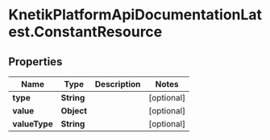 # KnetikPlatformApiDocumentationLatest.ConstantResource

## Properties
Name | Type | Description | Notes
------------ | ------------- | ------------- | -------------
**type** | **String** |  | [optional] 
**value** | **Object** |  | [optional] 
**valueType** | **String** |  | [optional] 


